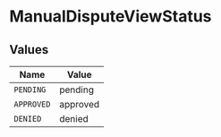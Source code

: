 # ManualDisputeViewStatus


## Values

| Name       | Value      |
| ---------- | ---------- |
| `PENDING`  | pending    |
| `APPROVED` | approved   |
| `DENIED`   | denied     |